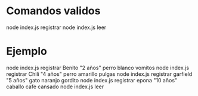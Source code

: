 # Comandos validos
node index.js registrar <nombre> <edad> <animal> <color> <enfermedad>
node index.js leer

# Ejemplo
node index.js registrar Benito "2 años" perro blanco vomitos
node index.js registrar Chili "4 años" perro amarillo pulgas
node index.js registrar garfield "5 años" gato naranjo gordito
node index.js registrar epona "10 años" caballo cafe cansado
node index.js leer